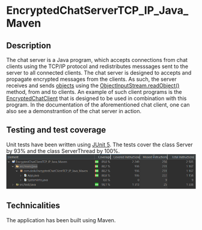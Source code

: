 # EncryptedChatServerTCP_IP_Java_Maven
## Description
The chat server is a Java program, which accepts connections from chat clients using the TCP/IP protocol and redistributes messsages sent to the server to all connected clients. The chat server is designed to accepts and propagate encrypted messages from the clients. As such, the server receives and sends [objects](https://docs.oracle.com/javase/7/docs/api/java/lang/Object.html) using the [ObjectInputStream.readObject()](https://docs.oracle.com/javase/7/docs/api/java/io/ObjectInputStream.html) method, from and to clients. An example of such client programs is the [EncryptedChatClient](https://github.com/Alex01234/EncryptedChatClientTCP_IP_Java_Maven) that is designed to be used in combination with this program. In the documentation of the aforementioned chat client, one can also see a demonstrantion of the chat server in action.

## Testing and test coverage 
Unit tests have been written using [JUnit 5](https://junit.org/junit5/). The tests cover the class Server by 93% and the class ServerThread by 100%. 
![Image showing test coverage of the project.](https://github.com/Alex01234/EncryptedChatClientTCP_IP_Java_Maven/blob/master/EncryptedChatClientTCP_IP_Java_Maven_test_coverage.PNG?raw=true)

## Technicalities
The application has been built using Maven.
